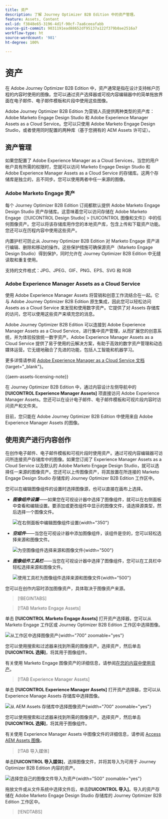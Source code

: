 ```yaml
---
title: 资产
description: 了解 Journey Optimizer B2B Edition 中的资产管理。
feature: Assets, Content
exl-id: f3848e65-3196-4d1f-90cf-7aa6ceeafabb
source-git-commit: 9031191ead88652df95137a122f379b0ae2516a7
workflow-type: ht
source-wordcount: '981'
ht-degree: 100%

---
```


# 资产

在 Adobe Journey Optimizer B2B Edition 中，资产通常是指在设计支持帐户历程的内容时使用的图像。您可以通过资产选择器或可视内容编辑器中的简单拖放界面在电子邮件、电子邮件模板和片段中使用这些图像。

Adobe Journey Optimizer B2B Edition 为营销人员提供两种类型的资产库：Adobe Marketo Engage Design Studio 和 Adobe Experience Manager Assets as a Cloud Service。您可以只使用 Adobe Marketo Engage Design Studio，或者使用同时配置的两种库（基于您拥有的 AEM Assets 许可证）。

## 资产管理

如果您配置了 Adobe Experience Manager as a Cloud Services，当您的用户帐户具有所需的权限时，您就可以访问 Marketo Engage Design Studio 和 Adobe Experience Manager Assets as a Cloud Service 的存储库。这两个存储库是独立的，且不同步。您可以使用两者中任一来源的图像。

### Adobe Marketo Engage 资产

每个 Journey Optimizer B2B Edition 订阅都默认提供 Adobe Marketo Engage Design Studio 资产存储库。这意味着您可以访问存储在 Adobe Marketo Engage（[!UICONTROL Design Studio] > [!UICONTROL 图像和文件]）中的任何图像资产。您可以将该存储库用作您的本地资产库，包含上传和下载资产功能。您还可以在历程内容中使用这些资产。

内置护栏可防止从 Journey Optimizer B2B Edition 对 Marketo Engage 资产进行编辑、删除和移动的操作。这些保护措施可确保源资产（Marketo Engage Design Studio）得到保护，同时允许在 Journey Optimizer B2B Edition 中无缝读取和重复使用。

支持的文件格式：JPG、JPEG、GIF、PNG、EPS、SVG 和 RGB

### Adobe Experience Manager Assets as a Cloud Service

使用 Adobe Experience Manager Assets 将营销和创意工作流结合在一起。它与 Adobe Journey Optimizer B2B Edition 原生集成，因此您可以轻松访问 Assets as a Cloud Service 来发现和使用数字资产。它提供了对 Assets 存储库的访问，您可以使用这些资产来填充您的消息。

Adobe Journey Optimizer B2B Edition 可以连接到 Adobe Experience Manager Assets as a Cloud Service，进行集中资产管理，从而扩展您的创意系统，并为体验投放统一数字资产。Adobe Experience Manager Assets as a Cloud Service 提供了易于使用的云解决方案，有助于高效的数字资产管理和动态媒体运营。它无缝地融合了先进的功能，包括人工智能和机器学习。

更多详情请参阅 [Adobe Experience Manager as a Cloud Service 文档](https://experienceleague.adobe.com/zh-hans/docs/experience-manager-cloud-service/content/assets/overview){target="_blank"}。

{{aem-assets-licensing-note}}

在 Journey Optimizer B2B Edition 中，通过内容设计左侧导航中的 **[!UICONTROL Experience Manager Assets]** 项直接访问 Adobe Experience Manager Assets。您还可以在设计电子邮件、电子邮件模板和可视片段内容时访问资产和文件夹。

目前，您只能在 Adobe Journey Optimizer B2B Edition 中使用来自 Adobe Experience Manager Assets 的图像。

## 使用资产进行内容创作

在创作电子邮件、电子邮件模板和可视片段时使用资产。通过可视内容编辑器可访问所连接资产存储库中的图像。如果您订阅了 Experience Manager Assets as a Cloud Service 以及默认的 Adobe Marketo Engage Design Studio，就可以选择任一来源的图像资产。您还可以上传图像资产，将其放置在所连接的 Marketo Engage Design Studio 存储库的 Journey Optimizer B2B Edition 工作区中。

您可以在编辑图像组件的设置时选择图像源，也可以直接在画布上选择。

* **_图像组件设置_**——如果您在可视设计器中选择了图像组件，就可以在右侧面板中查看和编辑设置。要添加或更改组件中显示的图像文件，请选择源类型，然后选择一个图像文件。

  ![在右侧面板中编辑图像组件设置](./assets/content-assets-image-settings.png){width="350"}

* **_空组件_**——当您在可视设计器中添加图像组件，该组件是空的，您可以轻松选择来源和图像文件。

  ![为空图像组件选择来源和图像文件](./assets/content-assets-image-component-empty.png){width="500"}

* **_图像组件工具栏_**——当您在可视设计器中选择了图像组件，您可以在工具栏中轻松选择来源和图像文件。

  ![使用工具栏为图像组件选择来源和图像文件](./assets/content-assets-image-toolbar-settings.png){width="500"}

您可以在创作内容时添加图像资产，具体取决于图像资产来源。

>[!BEGINTABS]

>[!TAB Marketo Engage Assets]

单击 **[!UICONTROL Marketo Engage Assets]** 打开资产选择器，您可以从 Marketo Engage 工作区或 Journey Optimizer B2B Edition 工作区中选择图像。

![从工作区中选择图像资产](./assets/content-assets-image-me-selected.png){width="700" zoomable="yes"}

您可以使用搜索和过滤器来找到所需的图像资产。选择资产，然后单击&#x200B;**[!UICONTROL 选择]**，将其用于图像组件。

有关使用 Marketo Engage 图像资产的详细信息，请参阅[在您的内容中使用资产](./marketo-engage-design-studio.md#use-assets-in-your-content)。

>[!TAB Experience Manager Assets]

单击 **[!UICONTROL Experience Manager Assets]** 打开资产选择器，您可以从 Experience Manage Assets 存储库中选择图像。

![从 AEM Assets 存储库中选择图像资产](./assets/content-assets-image-aem-selected.png){width="700" zoomable="yes"}

您可以使用搜索和过滤器来找到所需的图像资产。选择资产，然后单击&#x200B;**[!UICONTROL 选择]**，将其用于图像组件。

有关使用 Experience Manager Assets 中图像文件的详细信息，请参阅 [Access AEM Assets 图像](./aem-assets.md#access-aem-assets-images)。

>[!TAB 导入媒体]

单击&#x200B;**[!UICONTROL 导入媒体]**，选择图像文件，并将其导入为可用于 Journey Optimizer B2B Edition 内容的资产。

![选择您自己的图像文件导入为资产](./assets/content-assets-image-import-file-selected.png){width="500" zoomable="yes"}

拖放文件或从文件系统中选择文件后，单击&#x200B;**[!UICONTROL 导入]**。导入的资产存储在 Adobe Marketo Engage Design Studio 存储库的 Journey Optimizer B2B Edition 工作区中。

>[!ENDTABS]
